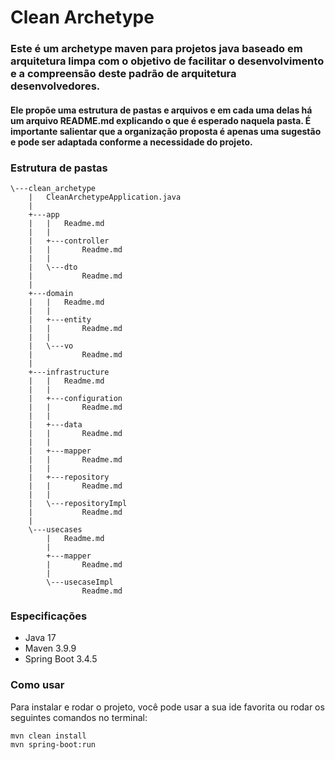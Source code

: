 # Clean Archetype

### Este é um archetype maven para projetos java baseado em arquitetura limpa com o objetivo de facilitar o desenvolvimento e a compreensão deste padrão de arquitetura desenvolvedores.
#### Ele propõe uma estrutura de pastas e arquivos e em cada uma delas há um arquivo README.md explicando o que é esperado naquela pasta. É importante salientar que a organização proposta é apenas uma sugestão e pode ser adaptada conforme a necessidade do projeto.

### Estrutura de pastas

```
\---clean_archetype
    |   CleanArchetypeApplication.java
    |
    +---app
    |   |   Readme.md
    |   |
    |   +---controller
    |   |       Readme.md
    |   |
    |   \---dto
    |           Readme.md
    |
    +---domain
    |   |   Readme.md
    |   |
    |   +---entity
    |   |       Readme.md
    |   |
    |   \---vo
    |           Readme.md
    |
    +---infrastructure
    |   |   Readme.md
    |   |
    |   +---configuration
    |   |       Readme.md
    |   |
    |   +---data
    |   |       Readme.md
    |   |
    |   +---mapper
    |   |       Readme.md
    |   |
    |   +---repository
    |   |       Readme.md
    |   |
    |   \---repositoryImpl
    |           Readme.md
    |
    \---usecases
        |   Readme.md
        |
        +---mapper
        |       Readme.md
        |
        \---usecaseImpl
                Readme.md                
```

### Especificações
- Java 17
- Maven 3.9.9
- Spring Boot 3.4.5

### Como usar
Para instalar e rodar o projeto, você pode usar a sua ide favorita ou rodar os seguintes comandos no terminal:

```bash
mvn clean install
mvn spring-boot:run
```

